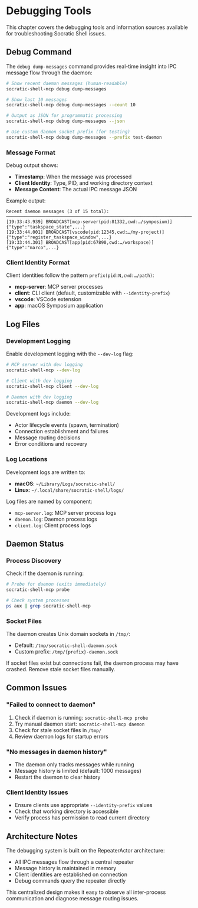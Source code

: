 # Debugging Tools

This chapter covers the debugging tools and information sources available for troubleshooting Socratic Shell issues.

## Debug Command

The `debug dump-messages` command provides real-time insight into IPC message flow through the daemon:

```bash
# Show recent daemon messages (human-readable)
socratic-shell-mcp debug dump-messages

# Show last 10 messages
socratic-shell-mcp debug dump-messages --count 10

# Output as JSON for programmatic processing
socratic-shell-mcp debug dump-messages --json

# Use custom daemon socket prefix (for testing)
socratic-shell-mcp debug dump-messages --prefix test-daemon
```

### Message Format

Debug output shows:
- **Timestamp**: When the message was processed
- **Client Identity**: Type, PID, and working directory context
- **Message Content**: The actual IPC message JSON

Example output:
```
Recent daemon messages (3 of 15 total):
────────────────────────────────────────────────────────────────────────────────
[19:33:43.939] BROADCAST[mcp-server(pid:81332,cwd:…/symposium)] {"type":"taskspace_state",...}
[19:33:44.001] BROADCAST[vscode(pid:12345,cwd:…/my-project)] {"type":"register_taskspace_window",...}
[19:33:44.301] BROADCAST[app(pid:67890,cwd:…/workspace)] {"type":"marco",...}
```

### Client Identity Format

Client identities follow the pattern `prefix(pid:N,cwd:…/path)`:

- **mcp-server**: MCP server processes
- **client**: CLI client (default, customizable with `--identity-prefix`)
- **vscode**: VSCode extension
- **app**: macOS Symposium application

## Log Files

### Development Logging

Enable development logging with the `--dev-log` flag:

```bash
# MCP server with dev logging
socratic-shell-mcp --dev-log

# Client with dev logging  
socratic-shell-mcp client --dev-log

# Daemon with dev logging
socratic-shell-mcp daemon --dev-log
```

Development logs include:
- Actor lifecycle events (spawn, termination)
- Connection establishment and failures
- Message routing decisions
- Error conditions and recovery

### Log Locations

Development logs are written to:
- **macOS**: `~/Library/Logs/socratic-shell/`
- **Linux**: `~/.local/share/socratic-shell/logs/`

Log files are named by component:
- `mcp-server.log`: MCP server process logs
- `daemon.log`: Daemon process logs  
- `client.log`: Client process logs

## Daemon Status

### Process Discovery

Check if the daemon is running:

```bash
# Probe for daemon (exits immediately)
socratic-shell-mcp probe

# Check system processes
ps aux | grep socratic-shell-mcp
```

### Socket Files

The daemon creates Unix domain sockets in `/tmp/`:
- Default: `/tmp/socratic-shell-daemon.sock`
- Custom prefix: `/tmp/{prefix}-daemon.sock`

If socket files exist but connections fail, the daemon process may have crashed. Remove stale socket files manually.

## Common Issues

### "Failed to connect to daemon"

1. Check if daemon is running: `socratic-shell-mcp probe`
2. Try manual daemon start: `socratic-shell-mcp daemon`
3. Check for stale socket files in `/tmp/`
4. Review daemon logs for startup errors

### "No messages in daemon history"

- The daemon only tracks messages while running
- Message history is limited (default: 1000 messages)
- Restart the daemon to clear history

### Client Identity Issues

- Ensure clients use appropriate `--identity-prefix` values
- Check that working directory is accessible
- Verify process has permission to read current directory

## Architecture Notes

The debugging system is built on the RepeaterActor architecture:
- All IPC messages flow through a central repeater
- Message history is maintained in memory
- Client identities are established on connection
- Debug commands query the repeater directly

This centralized design makes it easy to observe all inter-process communication and diagnose message routing issues.
